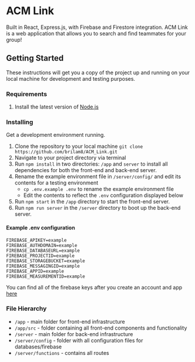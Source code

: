 # ACM Link
Built in React, Express.js, with Firebase and Firestore integration. ACM Link is a web application that allows you to search and find teammates for your group!



## Getting Started

These instructions will get you a copy of the project up and running on your local machine for development and testing purposes.

### Requirements

1. Install the latest version of [Node.js](https://nodejs.org/en/ "Node.js")

### Installing

Get a development environment running. 

1. Clone the repository to your local machine ```git clone https://github.com/brilam8/ACM_Link.git```
2. Navigate to your project directory via terminal
3. Run `npm install` in two directories: `/app` and `server` to install all dependencies for both the front-end and back-end server.
4. Rename the example environment file in `/server/config/` and edit its contents for a testing environment
   - `cp .env.example .env` to rename the example environment file
   - Edit the contents to reflect the `.env` configuration displayed below
5. Run `npm start` in the `/app` directory to start the front-end server.
6. Run `npm run server` in the `/server` directory to boot up the back-end server.

#### Example .env configuration

```
FIREBASE_APIKEY=example
FIREBASE_AUTHDOMAIN=example
FIREBASE_DATABASEURL=example
FIREBASE_PROJECTID=example
FIREBASE_STORAGEBUCKET=example
FIREBASE_MESSAGINGID=example
FIREBASE_APPID=example
FIREBASE_MEASUREMENTID=example
```

You can find all of the firebase keys after you create an account and app [here](https://firebase.google.com/)

### File Hierarchy

- `/app` - main folder for front-end infrastructure
- `/app/src` - folder containing all front-end components and functionality
- `/server` - main folder for back-end infrastructure
- `/server/config` - folder with all configuration files for databases/firebase
- `/server/functions` - contains all routes

